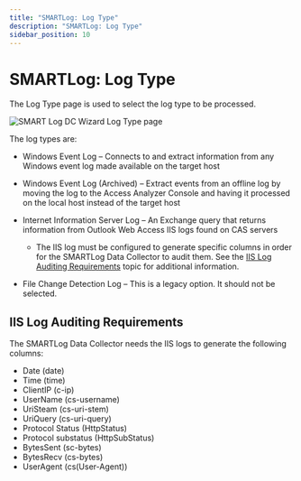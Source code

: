 ```yaml
---
title: "SMARTLog: Log Type"
description: "SMARTLog: Log Type"
sidebar_position: 10
---
```


# SMARTLog: Log Type

The Log Type page is used to select the log type to be processed.

![SMART Log DC Wizard Log Type page](/images/accessanalyzer/12.0/admin/datacollector/smartlog/logtype.webp)

The log types are:

- Windows Event Log – Connects to and extract information from any Windows event log made available
  on the target host
- Windows Event Log (Archived) – Extract events from an offline log by moving the log to the Access
  Analyzer Console and having it processed on the local host instead of the target host
- Internet Information Server Log – An Exchange query that returns information from Outlook Web
  Access IIS logs found on CAS servers

    - The IIS log must be configured to generate specific columns in order for the SMARTLog Data
      Collector to audit them. See the
      [IIS Log Auditing Requirements](#iis-log-auditing-requirements) topic for additional
      information.

- File Change Detection Log – This is a legacy option. It should not be selected.

## IIS Log Auditing Requirements

The SMARTLog Data Collector needs the IIS logs to generate the following columns:

- Date (date)
- Time (time)
- ClientIP (c-ip)
- UserName (cs-username)
- UriSteam (cs-uri-stem)
- UriQuery (cs-uri-query)
- Protocol Status (HttpStatus)
- Protocol substatus (HttpSubStatus)
- BytesSent (sc-bytes)
- BytesRecv (cs-bytes)
- UserAgent (cs(User-Agent))
